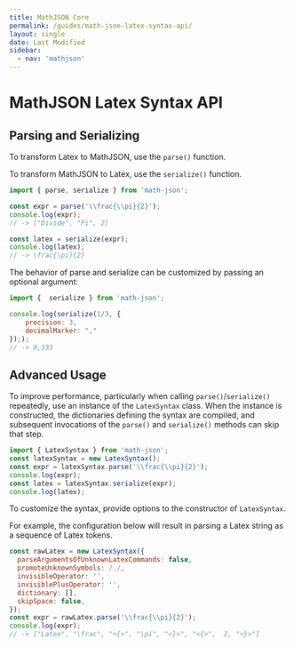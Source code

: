 ```yaml
---
title: MathJSON Core
permalink: /guides/math-json-latex-syntax-api/
layout: single
date: Last Modified
sidebar:
  - nav: 'mathjson'
---
```


# MathJSON Latex Syntax API

## Parsing and Serializing

To transform Latex to MathJSON, use the `parse()` function.

To transform MathJSON to Latex, use the `serialize()` function.

```javascript
import { parse, serialize } from 'math-json';

const expr = parse('\\frac{\\pi}{2}');
console.log(expr);
// -> ["Divide", "Pi", 2]

const latex = serialize(expr);
console.log(latex);
// -> \frac{\pi}{2}
```

The behavior of parse and serialize can be customized by passing an optional
argument:

```javascript
import {  serialize } from 'math-json';

console.log(serialize(1/3, {
    precision: 3,
    decimalMarker: ","
}););
// -> 0,333
```

## Advanced Usage

To improve performance, particularly when calling `parse()`/`serialize()`
repeatedly, use an instance of the `LatexSyntax` class. When the instance is
constructed, the dictionaries defining the syntax are compiled, and subsequent
invocations of the `parse()` and `serialize()` methods can skip that step.

```javascript
import { LatexSyntax } from 'math-json';
const latexSyntax = new LatexSyntax();
const expr = latexSyntax.parse('\\frac{\\pi}{2}');
console.log(expr);
const latex = latexSyntax.serialize(expr);
console.log(latex);
```

To customize the syntax, provide options to the constructor of `LatexSyntax`.

For example, the configuration below will result in parsing a Latex string as a
sequence of Latex tokens.

```js
const rawLatex = new LatexSyntax({
  parseArgumentsOfUnknownLatexCommands: false,
  promoteUnknownSymbols: /./,
  invisibleOperator: '',
  invisiblePlusOperator: '',
  dictionary: [],
  skipSpace: false,
});
const expr = rawLatex.parse('\\frac{\\pi}{2}');
console.log(expr);
// -> ["Latex", "\frac", "<{>", "\pi", "<}>", "<{>",  2, "<}>"]
```
